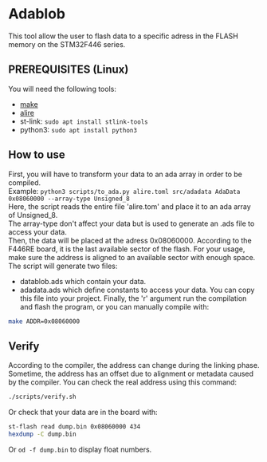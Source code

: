 # Adablob 
This tool allow the user to flash data to a specific adress in the FLASH memory on the STM32F446 series.

## PREREQUISITES (Linux)
You will need the following tools:
- [make](https://www.gnu.org/software/make/)
- [alire](https://github.com/alire-project/alire/releases/tag/v2.1.0)
- st-link: `sudo apt install stlink-tools`
- python3: `sudo apt install python3`

## How to use
First, you will have to transform your data to an ada array in order to be compiled.  
Example: `python3 scripts/to_ada.py alire.toml src/adadata AdaData 0x08060000 --array-type Unsigned_8`  
Here, the script reads the entire file 'alire.tom' and place it to an ada array of Unsigned_8.  
The array-type don't affect your data but is used to generate an .ads file to access your data.  
Then, the data will be placed at the adress 0x08060000. According to the F446RE board, it is the last available sector of the flash. 
For your usage, make sure the address is aligned to an available sector with enough space. 
The script will generate two files:  
- datablob.ads which contain your data.
- adadata.ads which define constants to access your data. You can copy this file into your project.
Finally, the 'r' argument run the compilation and flash the program, or you can manually compile with:
```bash
make ADDR=0x08060000
```
## Verify
According to the compiler, the address can change during the linking phase.
Sometime, the address has an offset due to alignment or metadata caused by the compiler.
You can check the real address using this command:
```bash
./scripts/verify.sh
```
Or check that your data are in the board with:
```bash
st-flash read dump.bin 0x08060000 434
hexdump -C dump.bin 
```
Or `od -f dump.bin` to display float numbers. 
